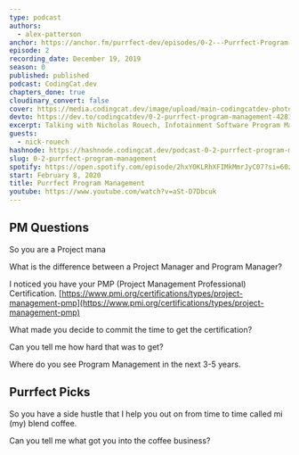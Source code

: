 ```yaml
---
type: podcast
authors:
  - alex-patterson
anchor: https://anchor.fm/purrfect-dev/episodes/0-2---Purrfect-Program-Management-ea7pop
episode: 2
recording_date: December 19, 2019
season: 0
published: published
podcast: CodingCat.dev
chapters_done: true
cloudinary_convert: false
cover: https://media.codingcat.dev/image/upload/main-codingcatdev-photo/yyrquz4lvrvdcwgvgdte.png
devto: https://dev.to/codingcatdev/0-2-purrfect-program-management-4281
excerpt: Talking with Nicholas Rouech, Infotainment Software Program Manager at General Motors, about Program Management.
guests:
  - nick-rouech
hashnode: https://hashnode.codingcat.dev/podcast-0-2-purrfect-program-management
slug: 0-2-purrfect-program-management
spotify: https://open.spotify.com/episode/2hxYOKLRhXFIMkMmrJyC07?si=60zBT8YuTLmvfxKAyRILJQ
start: February 8, 2020
title: Purrfect Program Management
youtube: https://www.youtube.com/watch?v=aSt-D7Dbcuk
---
```


## PM Questions

So you are a Project mana

What is the difference between a Project Manager and Program Manager?

I noticed you have your PMP (Project Management Professional) Certification.
[https://www.pmi.org/certifications/types/project-management-pmp](https://www.pmi.org/certifications/types/project-management-pmp)

What made you decide to commit the time to get the certification?

Can you tell me how hard that was to get?

Where do you see Program Management in the next 3-5 years.

## Purrfect Picks

So you have a side hustle that I help you out on from time to time called mi (my) blend coffee.

Can you tell me what got you into the coffee business?
